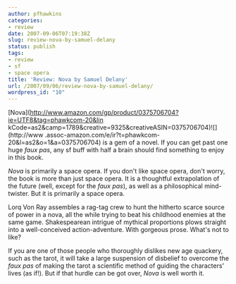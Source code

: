 ```yaml
---
author: pfhawkins
categories:
- review
date: 2007-09-06T07:19:38Z
slug: review-nova-by-samuel-delany
status: publish
tags:
- review
- sf
- space opera
title: 'Review: Nova by Samuel Delany'
url: /2007/09/06/review-nova-by-samuel-delany/
wordpress_id: "10"
---
```


[Nova](http://www.amazon.com/gp/product/0375706704?ie=UTF8&tag=phawkcom-20&lin
kCode=as2&camp=1789&creative=9325&creativeASIN=0375706704)![](http://www
.assoc-amazon.com/e/ir?t=phawkcom-20&l=as2&o=1&a=0375706704) is a gem of a
novel. If you can get past one huge _faux pas_, any sf buff with half a brain
should find something to enjoy in this book.

_Nova_ is primarily a space opera. If you don't like space opera, don't worry,
the book is more than just space opera. It is a thoughtful extrapolation of
the future (well, except for the _faux pas_), as well as a philosophical mind-
twister. But it is primarily a space opera.

Lorq Von Ray assembles a rag-tag crew to hunt the hitherto scarce source of
power in a nova, all the while trying to beat his childhood enemies at the
same game. Shakespearean intrigue of mythical proportions plows straight into
a well-conceived action-adventure. With gorgeous prose. What's not to like?

If you are one of those people who thoroughly dislikes new age quackery, such
as the tarot, it will take a large suspension of disbelief to overcome the
_faux pas_ of making the tarot a scientific method of guiding the characters'
lives (as if!). But if that hurdle can be got over, _Nova_ is well worth it.

